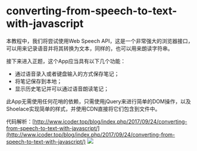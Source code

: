 # converting-from-speech-to-text-with-javascript
本教程中，我们将尝试使用Web Speech API，这是一个非常强大的浏览器接口，可以用来记录语音并将其转换为文本，同样的，也可以用来朗读字符串。

接下来进入正题，这个App应当具有以下几个功能：
- 通过语音录入或者键盘输入的方式保存笔记；
- 将笔记保存到本地；
- 显示历史笔记并可以通过语音朗读笔记；

此App无需使用任何花哨的依赖，只需使用jQuery来进行简单的DOM操作，以及Shoelace实现简单的样式，并使用CDN直接将它们包含到文件中。

代码解析：[http://www.icoder.top/blog/index.php/2017/09/24/converting-from-speech-to-text-with-javascript/](http://www.icoder.top/blog/index.php/2017/09/24/converting-from-speech-to-text-with-javascript/)
![](http://wx4.sinaimg.cn/large/005NrfBdly1fjuw65jl2hj30ll0ohq3e.jpg)
